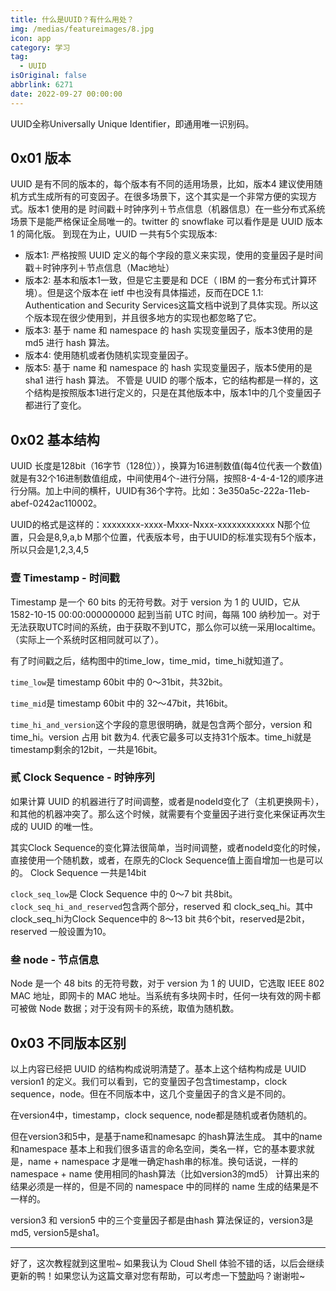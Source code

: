 ```yaml
---
title: 什么是UUID？有什么用处？
img: /medias/featureimages/8.jpg
icon: app
category: 学习
tag:
  - UUID
isOriginal: false
abbrlink: 6271
date: 2022-09-27 00:00:00
---
```


UUID全称Universally Unique Identifier，即通用唯一识别码。

<!-- more -->

## 0x01 版本
UUID 是有不同的版本的，每个版本有不同的适用场景，比如，版本4 建议使用随机方式生成所有的可变因子。在很多场景下，这个其实是一个非常方便的实现方式。版本1 使用的是 时间戳＋时钟序列＋节点信息（机器信息）在一些分布式系统场景下是能严格保证全局唯一的。twitter 的 snowflake 可以看作是是 UUID 版本1 的简化版。
到现在为止，UUID 一共有5个实现版本:

 - 版本1: 严格按照 UUID 定义的每个字段的意义来实现，使用的变量因子是时间戳＋时钟序列＋节点信息（Mac地址）
 - 版本2: 基本和版本1一致，但是它主要是和 DCE（ IBM 的一套分布式计算环境）。但是这个版本在 ietf 中也没有具体描述，反而在DCE 1.1: Authentication and Security Services这篇文档中说到了具体实现。所以这个版本现在很少使用到，并且很多地方的实现也都忽略了它。
 - 版本3: 基于 name 和 namespace 的 hash 实现变量因子，版本3使用的是 md5 进行 hash 算法。
 - 版本4: 使用随机或者伪随机实现变量因子。
 - 版本5: 基于 name 和 namespace 的 hash 实现变量因子，版本5使用的是 sha1 进行 hash 算法。
不管是 UUID 的哪个版本，它的结构都是一样的，这个结构是按照版本1进行定义的，只是在其他版本中，版本1中的几个变量因子都进行了变化。

## 0x02 基本结构
UUID 长度是128bit（16字节（128位）），换算为16进制数值(每4位代表一个数值)就是有32个16进制数值组成，中间使用4个-进行分隔，按照8-4-4-4-12的顺序进行分隔。加上中间的横杆，UUID有36个字符。比如：3e350a5c-222a-11eb-abef-0242ac110002。

UUID的格式是这样的：xxxxxxxx-xxxx-Mxxx-Nxxx-xxxxxxxxxxxx
N那个位置，只会是8,9,a,b
M那个位置，代表版本号，由于UUID的标准实现有5个版本，所以只会是1,2,3,4,5


### 壹 Timestamp - 时间戳
Timestamp 是一个 60 bits 的无符号数。对于 version 为 1 的 UUID，它从 1582-10-15 00:00:000000000 起到当前 UTC 时间，每隔 100 纳秒加一。对于无法获取UTC时间的系统，由于获取不到UTC，那么你可以统一采用localtime。（实际上一个系统时区相同就可以了）。

有了时间戳之后，结构图中的time_low，time_mid，time_hi就知道了。

`time_low`是 timestamp 60bit 中的 0～31bit，共32bit。

`time_mid`是 timestamp 60bit 中的 32～47bit，共16bit。

`time_hi_and_version`这个字段的意思很明确，就是包含两个部分，version 和 time_hi。version 占用 bit 数为4. 代表它最多可以支持31个版本。time_hi就是timestamp剩余的12bit，一共是16bit。

### 贰 Clock Sequence - 时钟序列
如果计算 UUID 的机器进行了时间调整，或者是nodeId变化了（主机更换网卡），和其他的机器冲突了。那么这个时候，就需要有个变量因子进行变化来保证再次生成的 UUID 的唯一性。

其实Clock Sequence的变化算法很简单，当时间调整，或者nodeId变化的时候，直接使用一个随机数，或者，在原先的Clock Sequence值上面自增加一也是可以的。
Clock Sequence 一共是14bit

`clock_seq_low`是 Clock Sequence 中的 0～7 bit 共8bit。
`clock_seq_hi_and_reserved`包含两个部分，reserved 和 clock_seq_hi。其中clock_seq_hi为Clock Sequence中的 8～13 bit 共6个bit，reserved是2bit，reserved 一般设置为10。
### 叁 node - 节点信息
Node 是一个 48 bits 的无符号数，对于 version 为 1 的 UUID，它选取 IEEE 802 MAC 地址，即网卡的 MAC 地址。当系统有多块网卡时，任何一块有效的网卡都可被做 Node 数据；对于没有网卡的系统，取值为随机数。

## 0x03 不同版本区别
以上内容已经把 UUID 的结构构成说明清楚了。基本上这个结构构成是 UUID version1 的定义。我们可以看到，它的变量因子包含timestamp，clock sequence，node。但在不同版本中，这几个变量因子的含义是不同的。

在version4中，timestamp，clock sequence, node都是随机或者伪随机的。

但在version3和5中，是基于name和namesapc 的hash算法生成。
其中的name 和namespace 基本上和我们很多语言的命名空间，类名一样，它的基本要求就是，name + namespace 才是唯一确定hash串的标准。换句话说，一样的namespace + name 使用相同的hash算法（比如version3的md5）
计算出来的结果必须是一样的，但是不同的 namespace 中的同样的 name 生成的结果是不一样的。

version3 和 version5 中的三个变量因子都是由hash 算法保证的，version3是md5, version5是sha1。

---
好了，这次教程就到这里啦~ 如果我认为 Cloud Shell 体验不错的话，以后会继续更新的鸭！如果您认为这篇文章对您有帮助，可以考虑一下[赞助](https://afdian.net/order/create?plan_id=5931b3de017b11eca91752540025c377&product_type=0)吗？谢谢啦~
